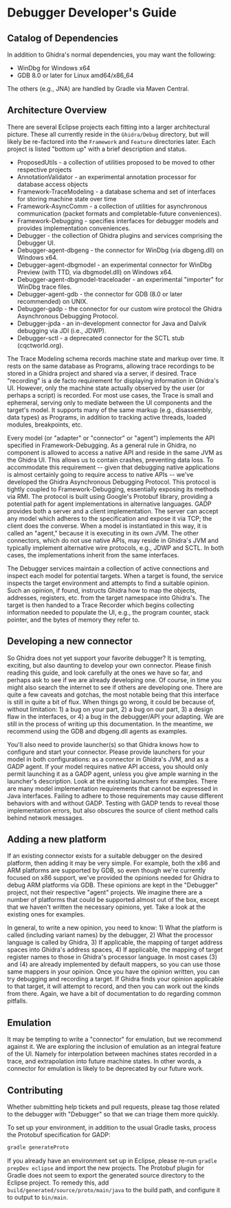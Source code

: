 # Debugger Developer's Guide

## Catalog of Dependencies

In addition to Ghidra's normal dependencies, you may want the following:

 * WinDbg for Windows x64
 * GDB 8.0 or later for Linux amd64/x86_64

The others (e.g., JNA) are handled by Gradle via Maven Central.

## Architecture Overview

There are several Eclipse projects each fitting into a larger architectural picture.
These all currently reside in the `Ghidra/Debug` directory, but will likely be re-factored into the `Framework` and `Feature` directories later.
Each project is listed "bottom up" with a brief description and status.

 * ProposedUtils - a collection of utilities proposed to be moved to other respective projects
 * AnnotationValidator - an experimental annotation processor for database access objects
 * Framework-TraceModeling - a database schema and set of interfaces for storing machine state over time
 * Framework-AsyncComm - a collection of utilities for asynchronous communication (packet formats and completable-future conveniences).
 * Framework-Debugging - specifies interfaces for debugger models and provides implementation conveniences.
 * Debugger - the collection of Ghidra plugins and services comprising the Debugger UI.
 * Debugger-agent-dbgeng - the connector for WinDbg (via dbgeng.dll) on Windows x64.
 * Debugger-agent-dbgmodel - an experimental connector for WinDbg Preview (with TTD, via dbgmodel.dll) on Windows x64.
 * Debugger-agent-dbgmodel-traceloader - an experimental "importer" for WinDbg trace files.
 * Debugger-agent-gdb - the connector for GDB (8.0 or later recommended) on UNIX.
 * Debugger-gadp - the connector for our custom wire protocol the Ghidra Asynchronous Debugging Protocol.
 * Debugger-jpda - an in-development connector for Java and Dalvik debugging via JDI (i.e., JDWP).
 * Debugger-sctl - a deprecated connector for the SCTL stub (cqctworld.org).

The Trace Modeling schema records machine state and markup over time.
It rests on the same database as Programs, allowing trace recordings to be stored in a Ghidra project and shared via a server, if desired.
Trace "recording" is a de facto requirement for displaying information in Ghidra's UI.
However, only the machine state actually observed by the user (or perhaps a script) is recorded.
For most use cases, the Trace is small and ephemeral, serving only to mediate between the UI components and the target's model.
It supports many of the same markup (e.g., disassembly, data types) as Programs, in addition to tracking active threads, loaded modules, breakpoints, etc.

Every model (or "adapter" or "connector" or "agent") implements the API specified in Framework-Debugging. As a general rule in Ghidra, no component is allowed to access a native API and reside in the same JVM as the Ghidra UI.
This allows us to contain crashes, preventing data loss.
To accommodate this requirement -- given that debugging native applications is almost certainly going to require access to native APIs -- we've developed the Ghidra Asynchronous Debugging Protocol.
This protocol is tightly coupled to Framework-Debugging, essentially exposing its methods via RMI.
The protocol is built using Google's Protobuf library, providing a potential path for agent implementations in alternative languages.
GADP provides both a server and a client implementation.
The server can accept any model which adheres to the specification and expose it via TCP; the client does the converse.
When a model is instantiated in this way, it is called an "agent," because it is executing in its own JVM.
The other connectors, which do not use native APIs, may reside in Ghidra's JVM and typically implement alternative wire protocols, e.g., JDWP and SCTL.
In both cases, the implementations inherit from the same interfaces.

The Debugger services maintain a collection of active connections and inspect each model for potential targets.
When a target is found, the service inspects the target environment and attempts to find a suitable opinion.
Such an opinion, if found, instructs Ghidra how to map the objects, addresses, registers, etc. from the target namespace into Ghidra's.
The target is then handed to a Trace Recorder which begins collecting information needed to populate the UI, e.g., the program counter, stack pointer, and the bytes of memory they refer to.

## Developing a new connector

So Ghidra does not yet support your favorite debugger?
It is tempting, exciting, but also daunting to develop your own connector.
Please finish reading this guide, and look carefully at the ones we have so far, and perhaps ask to see if we are already developing one.
Of course, in time you might also search the internet to see if others are developing one.
There are quite a few caveats and gotchas, the most notable being that this interface is still in quite a bit of flux.
When things go wrong, it could be because of, without limitation: 1) a bug on your part, 2) a bug on our part, 3) a design flaw in the interfaces, or 4) a bug in the debugger/API your adapting.
We are still in the process of writing up this documentation.
In the meantime, we recommend using the GDB and dbgeng.dll agents as examples.

You'll also need to provide launcher(s) so that Ghidra knows how to configure and start your connector.
Please provide launchers for your model in both configurations: as a connector in Ghidra's JVM, and as a GADP agent.
If your model requires native API access, you should only permit launching it as a GADP agent, unless you give ample warning in the launcher's description.
Look at the existing launchers for examples.
There are many model implementation requirements that cannot be expressed in Java interfaces.
Failing to adhere to those requirements may cause different behaviors with and without GADP.
Testing with GADP tends to reveal those implementation errors, but also obscures the source of client method calls behind network messages.

## Adding a new platform

If an existing connector exists for a suitable debugger on the desired platform, then adding it may be very simple.
For example, both the x86 and ARM platforms are supported by GDB, so even though we're currently focused on x86 support, we've provided the opinions needed for Ghidra to debug ARM platforms via GDB.
These opinions are kept in the "Debugger" project, not their respective "agent" projects.
We imagine there are a number of platforms that could be supported almost out of the box, except that we haven't written the necessary opinions, yet.
Take a look at the existing ones for examples.

In general, to write a new opinion, you need to know: 1) What the platform is called (including variant names) by the debugger, 2) What the processor language is called by Ghidra, 3) If applicable, the mapping of target address spaces into Ghidra's address spaces, 4) If applicable, the mapping of target register names to those in Ghidra's processor language.
In most cases (3) and (4) are already implemented by default mappers, so you can use those same mappers in your opinion.
Once you have the opinion written, you can try debugging and recording a target.
If Ghidra finds your opinion applicable to that target, it will attempt to record, and then you can work out the kinds from there.
Again, we have a bit of documentation to do regarding common pitfalls.

## Emulation

It may be tempting to write a "connector" for emulation, but we recommend against it.
We are exploring the inclusion of emulation as an integral feature of the UI.
Namely for interpolation between machines states recorded in a trace, and extrapolation into future machine states.
In other words, a connector for emulation is likely to be deprecated by our future work.

## Contributing

Whether submitting help tickets and pull requests, please tag those related to the debugger with "Debugger" so that we can triage them more quickly.

To set up your environment, in addition to the usual Gradle tasks, process the Protobuf specification for GADP:

```bash
gradle generateProto
```

If you already have an environment set up in Eclipse, please re-run `gradle prepDev eclipse` and import the new projects.
The Protobuf plugin for Gradle does not seem to export the generated source directory to the Eclipse project.
To remedy this, add `build/generated/source/proto/main/java` to the build path, and configure it to output to `bin/main`.